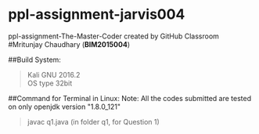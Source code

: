 # ppl-assignment-jarvis004 
ppl-assignment-The-Master-Coder created by GitHub Classroom <br />
#Mritunjay Chaudhary (**BIM2015004**)

##Build System:
>Kali GNU 2016.2 <br />
>OS type 32bit

##Command for Terminal in Linux:
Note: All the codes submitted are tested on  only openjdk version "1.8.0_121"
>javac q1.java    (in folder q1, for Question 1)<br />


